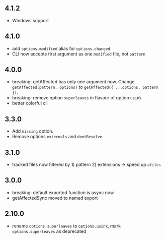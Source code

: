 ## 4.1.2

- Windows support

## 4.1.0

- add `options.modified` alias for `options.changed`
- CLI now accepts first argument as one `modified` file, not `pattern`

## 4.0.0

- breaking: getAffected has only one argument now. Change `getAffected(pattern, options)` to `getAffected({ ...options, pattern })`.
- breaking: remove option `superleaves` in flavour of option `usink`
- better colorful cli

## 3.3.0

- Add `missing` option.
- Remove options `externals` and `dontResolve`.

## 3.1.0

- tracked files now filtered by 1) pattern 2) extensions → speed up `afiles`

## 3.0.0

- breaking: default exported function is async now
- getAffectedSync moved to named export

## 2.10.0

- rename `options.superleaves` to `options.usink`, mark `options.superleaves` as deprecated
